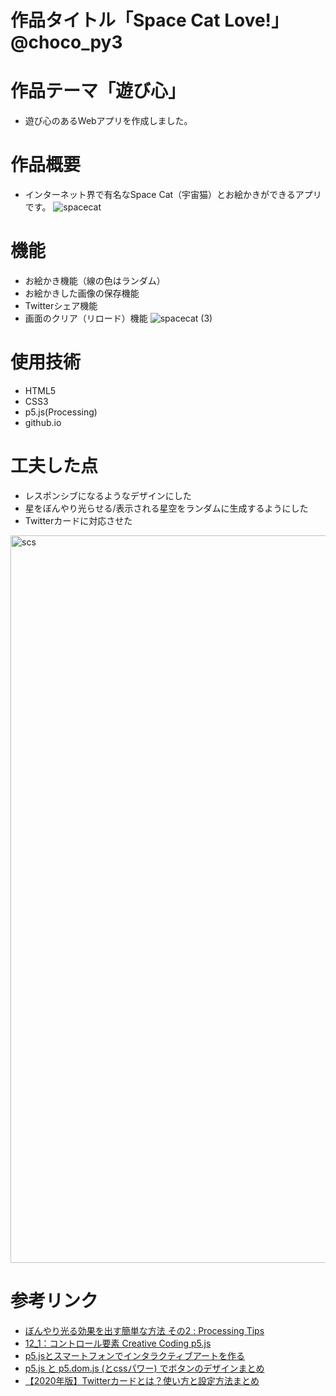 # 作品タイトル「Space Cat Love!」@choco_py3

# 作品テーマ「遊び心」
+ 遊び心のあるWebアプリを作成しました。

# 作品概要
+ インターネット界で有名なSpace Cat（宇宙猫）とお絵かきができるアプリです。
![spacecat](https://user-images.githubusercontent.com/56893583/104577745-2ecd6900-569d-11eb-824c-2e46e2f4ab88.gif)

# 機能
+ お絵かき機能（線の色はランダム）
+ お絵かきした画像の保存機能
+ Twitterシェア機能
+ 画面のクリア（リロード）機能
![spacecat (3)](https://user-images.githubusercontent.com/56893583/104579115-e747dc80-569e-11eb-8886-aee2ee4886cb.png)

# 使用技術
+ HTML5
+ CSS3
+ p5.js(Processing)
+ github.io

# 工夫した点
+ レスポンシブになるようなデザインにした
+ 星をぼんやり光らせる/表示される星空をランダムに生成するようにした
+ Twitterカードに対応させた
<img width="1164" alt="scs" src="https://user-images.githubusercontent.com/56893583/104579468-59202600-569f-11eb-9e71-041d8a345921.png">

# 参考リンク
+ [ぼんやり光る効果を出す簡単な方法 その2 : Processing Tips](https://note.com/deconbatch/n/nadd699e04580)
+ [12_1：コントロール要素 Creative Coding p5.js](https://himco.jp/2019/03/25/12_1%EF%BC%9A%E3%82%B3%E3%83%B3%E3%83%88%E3%83%AD%E3%83%BC%E3%83%AB%E8%A6%81%E7%B4%A0-creative-coding-javascrip/)
+ [p5.jsとスマートフォンでインタラクティブアートを作る](https://wgg.hatenablog.jp/entry/20181225/1545703427)
+ [p5.js と p5.dom.js (とcssパワー) でボタンのデザインまとめ](http://blog.livedoor.jp/reona396/archives/55625496.html)
+ [【2020年版】Twitterカードとは？使い方と設定方法まとめ](https://saruwakakun.com/html-css/reference/twitter-card)

